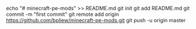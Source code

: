 echo "# minecraft-pe-mods" >> README.md
git init
git add README.md
git commit -m "first commit"
git remote add origin https://github.com/bpliew/minecraft-pe-mods.git
git push -u origin master
